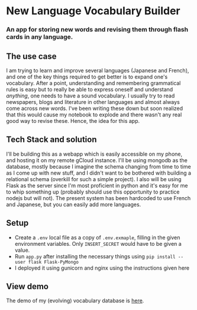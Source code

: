 # New Language Vocabulary Builder
### An app for storing new words and revising them through flash cards in any language. 

## The use case
I am trying to learn and improve several languages (Japanese and French), and one of the key things required to get better is to expand one's vocabulary. After a point, understanding and remembering grammatical rules is easy but to really be able to express oneself and understand _anything_, one needs to have a sound vocabulary. I usually try to read newspapers, blogs and literature in other languages and almost always come across new words. I've been writing these down but soon realized that this would cause my notebook to explode and there wasn't any real good way to revise these. Hence, the idea for this app.

## Tech Stack and solution
I'll be building this as a webapp which is easily accessible on my phone, and hosting it on my remote gCloud instance. I'll be using mongodb as the database, mostly because I imagine the schema changing from time to time as I come up with new stuff, and I didn't want to be bothered with building a relational schema (overkill for such a simple project). I also will be using Flask as the server since I'm most proficient in python and it's easy for me to whip something up (probably should use this opportunity to practice nodejs but will not). The present system has been hardcoded to use French and Japanese, but you can easily add more languages. 

## Setup

* Create a `.env` local file as a copy of `.env.exmaple`, filling in the given environment variables. Only `INSERT_SECRET` would have to be given a value.
* Run `app.py` after installing the necessary things using `pip install --user flask Flask-PyMongo`
* I deployed it using gunicorn and nginx using the instructions given here

## View demo
The demo of my (evolving) vocabulary database is [here](http://35.233.144.45/). 
